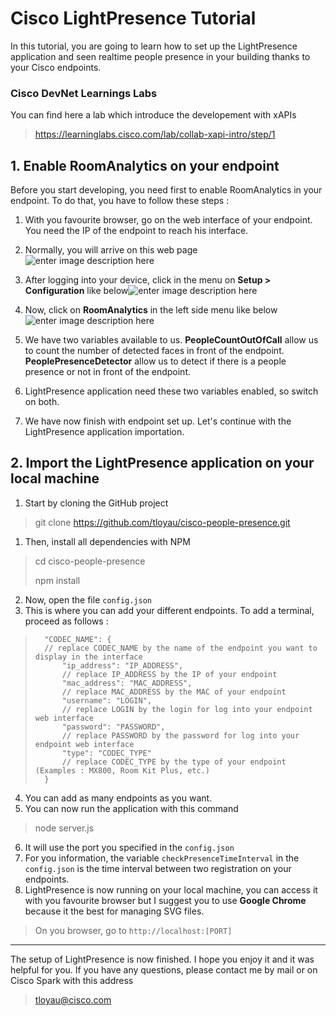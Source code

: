 # Cisco LightPresence Tutorial

In this tutorial, you are going to learn how to set up the LightPresence application and seen realtime people presence in your building thanks to your Cisco endpoints.

### Cisco DevNet Learnings Labs
You can find here a lab which introduce the developement with xAPIs
> https://learninglabs.cisco.com/lab/collab-xapi-intro/step/1

## 1. Enable RoomAnalytics on your endpoint

Before you start developing, you need first to enable RoomAnalytics in your endpoint. To do that, you have to follow these steps :

 1. With you favourite browser, go on the web interface of your endpoint. You need the IP of the endpoint to reach his interface.
 2. Normally, you will arrive on this web page ![enter image description here](https://image.noelshack.com/fichiers/2018/07/4/1518697133-capture-d-ecran-2018-02-15-a-13-17-04.png)

 3. After logging into your device, click in the menu on **Setup > Configuration** like below![enter image description here](https://image.noelshack.com/fichiers/2018/07/4/1518697699-capture-d-ecran-2018-02-15-a-13-20-32.png)
 4. Now, click on **RoomAnalytics** in the left side menu like below![enter image description here](https://image.noelshack.com/fichiers/2018/07/4/1518697776-capture-d-ecran-2018-02-15-a-13-29-22.png)
 5. We have two variables available to us. **PeopleCountOutOfCall** allow us to count the number of detected faces in front of the endpoint. **PeoplePresenceDetector** allow us to detect if there is a people presence or not in front of the endpoint.
 6. LightPresence application need these two variables enabled, so switch on both.
 7. We have now finish with endpoint set up. Let's continue with the LightPresence application importation.

## 2. Import the LightPresence application on your local machine

 1. Start by cloning the GitHub project

> git clone https://github.com/tloyau/cisco-people-presence.git
 1. Then, install all dependencies with NPM
> cd cisco-people-presence
> 
> npm install
 2. Now, open the file `config.json`
 3. This is where you can add your different endpoints. To add a terminal, proceed as follows :
> 		"CODEC_NAME": {
> 		// replace CODEC_NAME by the name of the endpoint you want to display in the interface
> 			"ip_address": "IP_ADDRESS",
> 			// replace IP_ADDRESS by the IP of your endpoint
> 			"mac_address": "MAC_ADDRESS",
> 			// replace MAC_ADDRESS by the MAC of your endpoint
> 			"username": "LOGIN",
> 			// replace LOGIN by the login for log into your endpoint web interface
> 			"password": "PASSWORD",
> 			// replace PASSWORD by the password for log into your endpoint web interface
> 			"type": "CODEC_TYPE"
> 			// replace CODEC_TYPE by the type of your endpoint (Examples : MX800, Room Kit Plus, etc.)
> 		}
 4. You can add as many endpoints as you want.
 5. You can now run the application with this command
> node server.js
 6. It will use the port you specified in the `config.json`
 7. For you information, the variable `checkPresenceTimeInterval` in the `config.json` is the time interval between two registration on your endpoints.
 8. LightPresence is now running on your local machine, you can access it with you favourite browser but I suggest you to use **Google Chrome** because it the best for managing SVG files.
> On you browser, go to `http://localhost:[PORT]`


----------
The setup of LightPresence is now finished. I hope you enjoy it and it was helpful for you.
If you have any questions, please contact me by mail or on Cisco Spark with this address

> tloyau@cisco.com
